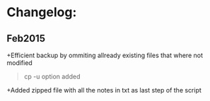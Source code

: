 Changelog:
=========

Feb2015
--------
+Efficient backup by ommiting allready existing files that where not modified
  > cp -u option added

+Added zipped file with all the notes in txt as last step of the script
